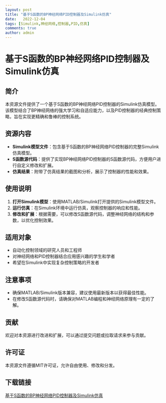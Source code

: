 ```yaml
---
layout: post
title: "基于S函数的BP神经网络PID控制器及Simulink仿真"
date:   2022-12-04
tags: [Simulink,神经网络,控制器,PID,仿真]
comments: true
author: admin
---
```

# 基于S函数的BP神经网络PID控制器及Simulink仿真

## 简介
本资源文件提供了一个基于S函数的BP神经网络PID控制器的Simulink仿真模型。该模型结合了BP神经网络的强大学习和自适应能力，以及PID控制器的经典控制策略，旨在实现更精确和鲁棒的控制系统。

## 资源内容
- **Simulink模型文件**：包含基于S函数的BP神经网络PID控制器的完整Simulink仿真模型。
- **S函数源代码**：提供了实现BP神经网络PID控制器的S函数源代码，方便用户进行自定义修改和扩展。
- **仿真结果**：附带了仿真结果的截图和分析，展示了控制器的性能和效果。

## 使用说明
1. **打开Simulink模型**：使用MATLAB/Simulink打开提供的Simulink模型文件。
2. **运行仿真**：在Simulink环境中运行仿真，观察控制器的响应和性能。
3. **修改和扩展**：根据需要，可以修改S函数源代码，调整神经网络的结构和参数，以优化控制效果。

## 适用对象
- 自动化控制领域的研究人员和工程师
- 对神经网络和PID控制器结合应用感兴趣的学生和学者
- 希望在Simulink中实现复杂控制策略的开发者

## 注意事项
- 确保MATLAB/Simulink版本兼容，建议使用最新版本以获得最佳性能。
- 在修改S函数源代码时，请确保对MATLAB编程和神经网络原理有一定的了解。

## 贡献
欢迎对本资源进行改进和扩展，可以通过提交问题或拉取请求来参与贡献。

## 许可证
本资源文件遵循MIT许可证，允许自由使用、修改和分发。

## 下载链接

[基于S函数的BP神经网络PID控制器及Simulink仿真](https://pan.quark.cn/s/11cf79478119)